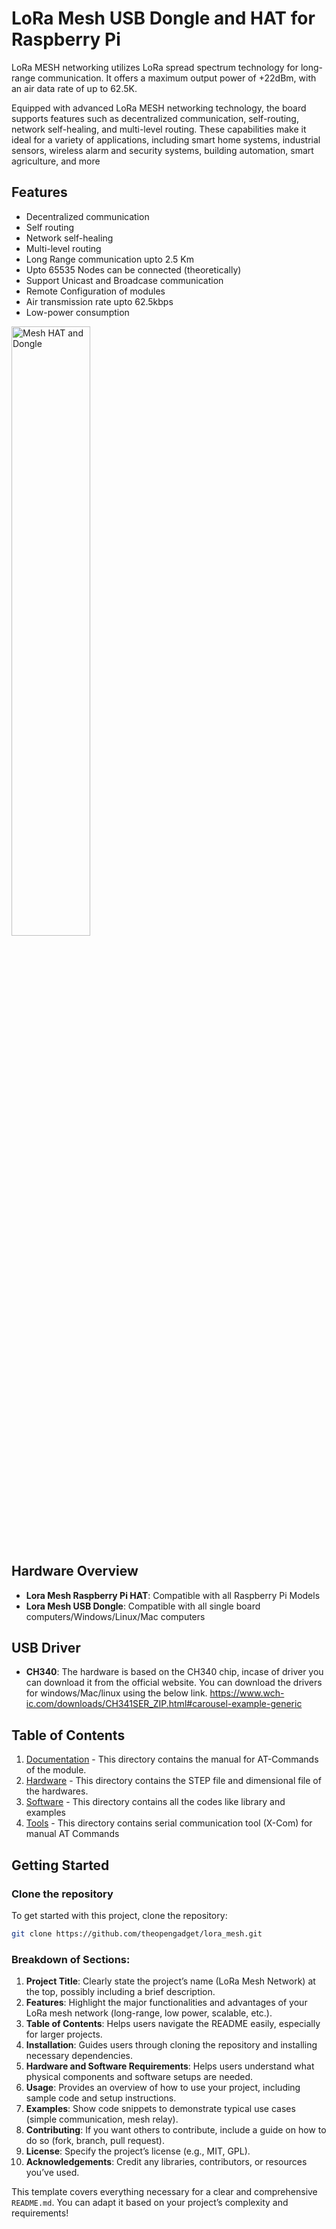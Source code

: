 # LoRa Mesh USB Dongle and HAT for Raspberry Pi 

LoRa MESH networking utilizes LoRa spread spectrum technology for long-range communication. It offers a maximum output power of +22dBm, with an air data rate of up to 62.5K. 

Equipped with advanced LoRa MESH networking technology, the board supports features such as decentralized communication, self-routing, network self-healing, and multi-level routing. These capabilities make it ideal for a variety of applications, including smart home systems, industrial sensors, wireless alarm and security systems, building automation, smart agriculture, and more

## Features
- Decentralized communication
- Self routing
- Network self-healing
- Multi-level routing
- Long Range communication upto 2.5 Km
- Upto 65535 Nodes can be connected (theoretically)
- Support Unicast and Broadcase communication
- Remote Configuration of modules
- Air transmission rate upto 62.5kbps
- Low-power consumption

<img src="https://i.kickstarter.com/assets/047/307/118/559cc8a2d7f8a4074757b4b0a32a1c41_original.jpeg?fit=scale-down&origin=ugc&q=92&v=1731868114&width=680&sig=GXlYUJglp7fabnFZFjS3N9HSLERxbvzh4SOiqPcZm9I%3D" alt="Mesh HAT and Dongle" width="50%"/>


## Hardware Overview
- **Lora Mesh Raspberry Pi HAT**: Compatible with all Raspberry Pi Models
- **Lora Mesh USB Dongle**: Compatible with all single board computers/Windows/Linux/Mac computers

## USB Driver
- **CH340**: The hardware is based on the CH340 chip, incase of driver you can download it from the official website. You can download the drivers for windows/Mac/linux using the below link.
https://www.wch-ic.com/downloads/CH341SER_ZIP.html#carousel-example-generic

## Table of Contents
1. [Documentation](Documentation/) - This directory contains the manual for AT-Commands of the module.
2. [Hardware](Hardware/) - This directory contains the STEP file and dimensional file of the hardwares.
3. [Software](Software/) - This directory contains all the codes like library and examples
4. [Tools](Tools/) - This directory contains serial communication tool (X-Com) for manual AT Commands

## Getting Started

### Clone the repository
To get started with this project, clone the repository:

   ```bash
   git clone https://github.com/theopengadget/lora_mesh.git
   ```

### Breakdown of Sections:

1. **Project Title**: Clearly state the project’s name (LoRa Mesh Network) at the top, possibly including a brief description.
2. **Features**: Highlight the major functionalities and advantages of your LoRa mesh network (long-range, low power, scalable, etc.).
3. **Table of Contents**: Helps users navigate the README easily, especially for larger projects.
4. **Installation**: Guides users through cloning the repository and installing necessary dependencies.
5. **Hardware and Software Requirements**: Helps users understand what physical components and software setups are needed.
6. **Usage**: Provides an overview of how to use your project, including sample code and setup instructions.
7. **Examples**: Show code snippets to demonstrate typical use cases (simple communication, mesh relay).
8. **Contributing**: If you want others to contribute, include a guide on how to do so (fork, branch, pull request).
9. **License**: Specify the project’s license (e.g., MIT, GPL).
10. **Acknowledgements**: Credit any libraries, contributors, or resources you’ve used.

This template covers everything necessary for a clear and comprehensive `README.md`. You can adapt it based on your project’s complexity and requirements!


